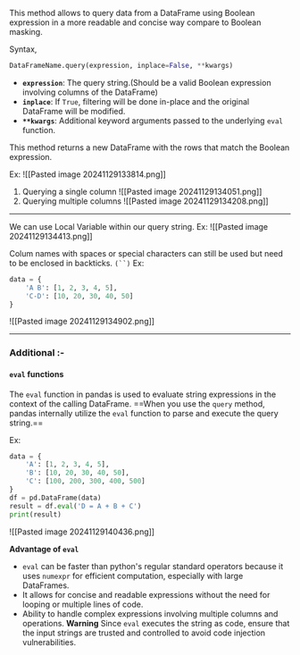 This method allows to query data from a DataFrame using Boolean expression in a more readable and concise way compare to Boolean masking. 

Syntax,
```python
DataFrameName.query(expression, inplace=False, **kwargs)
```
- **`expression`**: The query string.(Should be a valid Boolean expression involving columns of the DataFrame)
- **`inplace`**: If `True`, filtering will be done in-place and the original DataFrame will be modified.
- **`**kwargs`**: Additional keyword arguments passed to the underlying `eval` function.

This method returns a new DataFrame with the rows that match the Boolean expression.

Ex:
![[Pasted image 20241129133814.png]]

1. Querying a single column
![[Pasted image 20241129134051.png]]
2. Querying multiple columns
![[Pasted image 20241129134208.png]]
****
We can use Local Variable within our query string.
Ex: 
![[Pasted image 20241129134413.png]]

Colum names with spaces or special characters can still be used but need to be enclosed in backticks. `(``)` 
Ex:
```python
data = { 
	'A B': [1, 2, 3, 4, 5], 
	'C-D': [10, 20, 30, 40, 50] 
}
```
![[Pasted image 20241129134902.png]]

*****
### Additional :-
#### `eval` functions
The `eval` function in pandas is used to evaluate string expressions in the context of the calling DataFrame. 
==When you use the `query` method, pandas internally utilize the `eval` function to parse and execute the query string.==

Ex:
```python
data = { 
	'A': [1, 2, 3, 4, 5], 
	'B': [10, 20, 30, 40, 50], 
	'C': [100, 200, 300, 400, 500] 
} 
df = pd.DataFrame(data)
result = df.eval('D = A + B + C') 
print(result)
```
![[Pasted image 20241129140436.png]]

**Advantage of `eval`**
- `eval` can be faster than python's regular standard operators because it uses `numexpr` for efficient computation, especially with large DataFrames.
- It allows for concise and readable expressions without the need for looping or multiple lines of code.
- Ability to handle complex expressions involving multiple columns and operations.
**Warning**
	Since `eval` executes the string as code, ensure that the input strings are trusted and controlled to avoid code injection vulnerabilities.